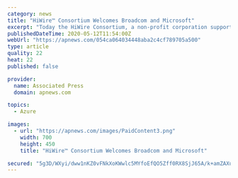 ```yaml
---
category: news
title: "HiWire™ Consortium Welcomes Broadcom and Microsoft"
excerpt: "Today the HiWire Consortium, a non-profit corporation supporting the advancement and adoption of HiWire Active Electrical Cables (AECs), announced that Broadcom (NASDAQ: AVGO) and Microsoft have joined the HiWire Consortium,"
publishedDateTime: 2020-05-12T11:54:00Z
webUrl: "https://apnews.com/054ca064034448aba2c4cf789705a500"
type: article
quality: 22
heat: 22
published: false

provider:
  name: Associated Press
  domain: apnews.com

topics:
  - Azure

images:
  - url: "https://apnews.com/images/PaidContent3.png"
    width: 700
    height: 450
    title: "HiWire™ Consortium Welcomes Broadcom and Microsoft"

secured: "5g3D/WXyi/dww1nKZ0vFNkXoKWwlc5MYfoEfQO5Zff0RX8SjJ65A/k+amZAXuSqdyxCWJZqMXKJ54hoX1F9AgRfYbgwf2vgtLmGCEBIHhLeO+ubsO6Qn4c/RI/i1F4O0NWO/wx01HEGbb5zN57QhmgOv2j2xTpLcQ+m+lwQjaDSzeD+J0WtH1dg6UCacC8eZq7rRVXUl+d6WiEeHImtTUru/vX4PUQJn7rPPcAPyq4AkIg7WOPNk16HTcQQqaGVxD6oRWnBUCHGDYvR6NJ/fk1w2cqwFEcL/+i2aRBud1b4LJeTx+soILtw8ccATLPIE;ROJ6Q9yPUf2FFq1jDZ7IUw=="
---
```


